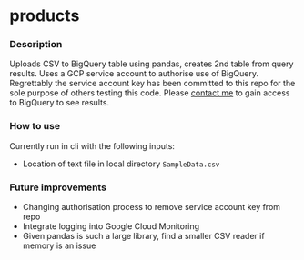 # products
### Description
Uploads CSV to BigQuery table using pandas, creates 2nd table from query results.
Uses a GCP service account to authorise use of BigQuery. 
Regrettably the service account key has been committed to this repo for the sole purpose of others testing this code.
Please [contact me](mailto:jessica18brooks@outlook.com) to gain access to BigQuery to see results.

### How to use
Currently run in cli with the following inputs:
 - Location of text file in local directory `SampleData.csv`

### Future improvements
 - Changing authorisation process to remove service account key from repo
 - Integrate logging into Google Cloud Monitoring
 - Given pandas is such a large library, find a smaller CSV reader if memory is an issue
